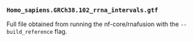 ### `Homo_sapiens.GRCh38.102_rrna_intervals.gtf`
Full file obtained from running the nf-core/rnafusion with the `--build_reference` flag.